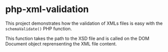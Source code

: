 # php-xml-validation

This project demonstrates how the validation of XMLs files is easy with the `schemaValidate()` PHP function.

This function takes the path to the XSD file and is called on the DOM Document object reprensenting the XML file content.
